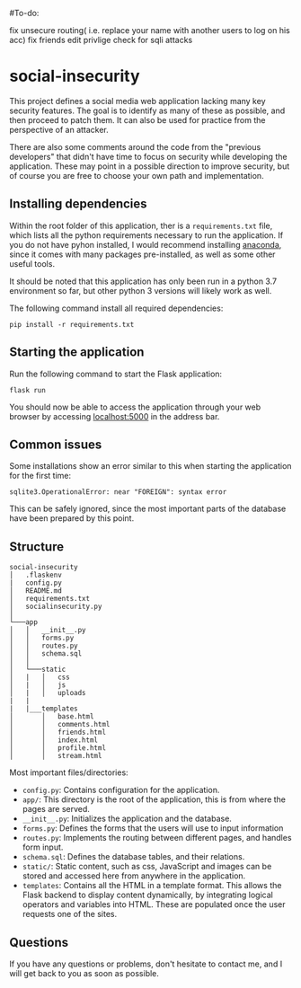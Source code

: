 #To-do:

fix unsecure routing( i.e. replace your name with another users to log on his acc)
fix friends edit privlige
check for sqli attacks


# social-insecurity

This project defines a social media web application lacking many key security features. The goal is to identify as many of these as possible, and then proceed to patch them. It can also be used for practice from the perspective of an attacker.

There are also some comments around the code from the "previous developers" that didn't have time to focus on security while developing the application. These may point in a possible direction to improve security, but of course you are free to choose your own path and implementation.

## Installing dependencies
Within the root folder of this application, ther is a `requirements.txt` file, which lists all the python requirements necessary to run the application. If you do not have pyhon installed, I would recommend installing  [anaconda](https://www.anaconda.com/distribution/), since it comes with many packages pre-installed, as well as some other useful tools.

It should be noted that this application has only been run in a python 3.7 environment so far, but other python 3 versions will likely work as well.

The following command install all required dependencies:

```
pip install -r requirements.txt
```

## Starting the application
Run the following command to start the Flask application:

```
flask run
```

You should now be able to access the application through your web browser by accessing [localhost:5000](http://localhost:5000) in the address bar.

## Common issues
Some installations show an error similar to this when starting the application for the first time:

```
sqlite3.OperationalError: near "FOREIGN": syntax error
```

This can be safely ignored, since the most important parts of the database have been prepared by this point.

## Structure
```
social-insecurity
│   .flaskenv
|   config.py
│   README.md
│   requirements.txt
│   socialinsecurity.py
│
└───app
│   │   __init__.py
│   │   forms.py
│   │   routes.py
│   │   schema.sql
│   │
│   └───static
│   |   │   css
│   |   │   js
│   |   │   uploads
|   |
|   |___templates
│       │   base.html
│       │   comments.html
│       │   friends.html
│       │   index.html
│       │   profile.html
│       │   stream.html
```

Most important files/directories:
- `config.py`: Contains configuration for the application.
- `app/`: This directory is the root of the application, this is from where the pages are served.
- `__init__.py`: Initializes the application and the database.
- `forms.py`: Defines the forms that the users will use to input information
- `routes.py`: Implements the routing between different pages, and handles form input.
- `schema.sql`: Defines the database tables, and their relations.
- `static/`: Static content, such as css, JavaScript and images can be stored and accessed here from anywhere in the application.
- `templates`: Contains all the HTML in a template format. This allows the Flask backend to display content dynamically, by integrating logical operators and variables into HTML. These are populated once the user requests one of the sites.

## Questions
If you have any questions or problems, don't hesitate to contact me, and I will get back to you as soon as possible.
